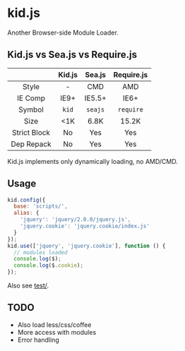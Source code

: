 # kid.js

Another Browser-side Module Loader.

## Kid.js vs Sea.js vs Require.js

| &nbsp; | Kid.js | Sea.js | Require.js |
| :---: | :---: | :---: | :---: |
| Style | \- | CMD | AMD |
| IE Comp | IE9+ | IE5.5+ | IE6+ |
| Symbol | `kid` | `seajs` | `require` |
| Size | <1K | 6.8K | 15.2K |
| Strict Block | No | Yes | Yes |
| Dep Repack | No | Yes | Yes |

Kid.js implements only dynamically loading, no AMD/CMD.

## Usage

```js
kid.config({
  base: 'scripts/',
  alias: {
    'jquery': 'jquery/2.0.0/jquery.js',
    'jquery.cookie': 'jquery.cookie/index.js'
  }
});
kid.use(['jquery', 'jquery.cookie'], function () {
  // modules loaded
  console.log($);
  console.log($.cookie);
});
```

Also see [test/](test/).

## TODO

- Also load less/css/coffee
- More access with modules
- Error handling